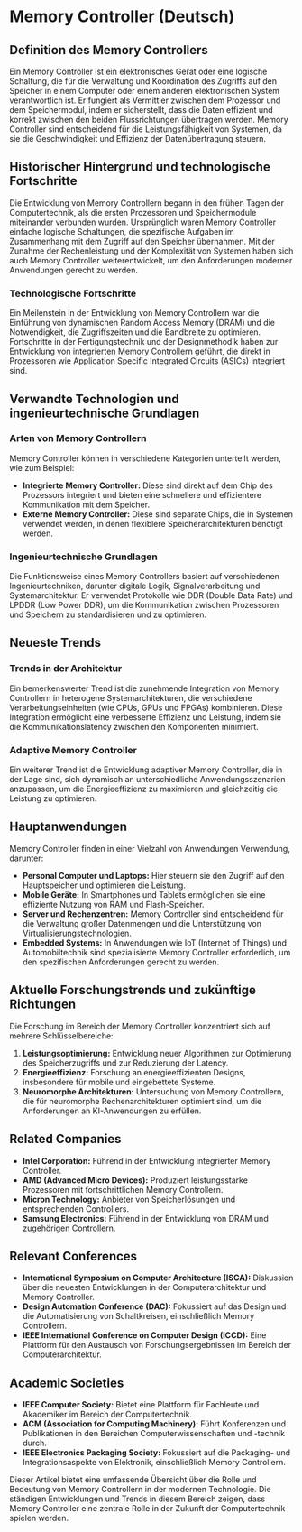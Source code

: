 # Memory Controller (Deutsch)

## Definition des Memory Controllers

Ein Memory Controller ist ein elektronisches Gerät oder eine logische Schaltung, die für die Verwaltung und Koordination des Zugriffs auf den Speicher in einem Computer oder einem anderen elektronischen System verantwortlich ist. Er fungiert als Vermittler zwischen dem Prozessor und dem Speichermodul, indem er sicherstellt, dass die Daten effizient und korrekt zwischen den beiden Flussrichtungen übertragen werden. Memory Controller sind entscheidend für die Leistungsfähigkeit von Systemen, da sie die Geschwindigkeit und Effizienz der Datenübertragung steuern.

## Historischer Hintergrund und technologische Fortschritte

Die Entwicklung von Memory Controllern begann in den frühen Tagen der Computertechnik, als die ersten Prozessoren und Speichermodule miteinander verbunden wurden. Ursprünglich waren Memory Controller einfache logische Schaltungen, die spezifische Aufgaben im Zusammenhang mit dem Zugriff auf den Speicher übernahmen. Mit der Zunahme der Rechenleistung und der Komplexität von Systemen haben sich auch Memory Controller weiterentwickelt, um den Anforderungen moderner Anwendungen gerecht zu werden.

### Technologische Fortschritte

Ein Meilenstein in der Entwicklung von Memory Controllern war die Einführung von dynamischen Random Access Memory (DRAM) und die Notwendigkeit, die Zugriffszeiten und die Bandbreite zu optimieren. Fortschritte in der Fertigungstechnik und der Designmethodik haben zur Entwicklung von integrierten Memory Controllern geführt, die direkt in Prozessoren wie Application Specific Integrated Circuits (ASICs) integriert sind.

## Verwandte Technologien und ingenieurtechnische Grundlagen

### Arten von Memory Controllern

Memory Controller können in verschiedene Kategorien unterteilt werden, wie zum Beispiel:

- **Integrierte Memory Controller:** Diese sind direkt auf dem Chip des Prozessors integriert und bieten eine schnellere und effizientere Kommunikation mit dem Speicher.
- **Externe Memory Controller:** Diese sind separate Chips, die in Systemen verwendet werden, in denen flexiblere Speicherarchitekturen benötigt werden.

### Ingenieurtechnische Grundlagen

Die Funktionsweise eines Memory Controllers basiert auf verschiedenen Ingenieurtechniken, darunter digitale Logik, Signalverarbeitung und Systemarchitektur. Er verwendet Protokolle wie DDR (Double Data Rate) und LPDDR (Low Power DDR), um die Kommunikation zwischen Prozessoren und Speichern zu standardisieren und zu optimieren.

## Neueste Trends

### Trends in der Architektur

Ein bemerkenswerter Trend ist die zunehmende Integration von Memory Controllern in heterogene Systemarchitekturen, die verschiedene Verarbeitungseinheiten (wie CPUs, GPUs und FPGAs) kombinieren. Diese Integration ermöglicht eine verbesserte Effizienz und Leistung, indem sie die Kommunikationslatency zwischen den Komponenten minimiert.

### Adaptive Memory Controller

Ein weiterer Trend ist die Entwicklung adaptiver Memory Controller, die in der Lage sind, sich dynamisch an unterschiedliche Anwendungsszenarien anzupassen, um die Energieeffizienz zu maximieren und gleichzeitig die Leistung zu optimieren.

## Hauptanwendungen

Memory Controller finden in einer Vielzahl von Anwendungen Verwendung, darunter:

- **Personal Computer und Laptops:** Hier steuern sie den Zugriff auf den Hauptspeicher und optimieren die Leistung.
- **Mobile Geräte:** In Smartphones und Tablets ermöglichen sie eine effiziente Nutzung von RAM und Flash-Speicher.
- **Server und Rechenzentren:** Memory Controller sind entscheidend für die Verwaltung großer Datenmengen und die Unterstützung von Virtualisierungstechnologien.
- **Embedded Systems:** In Anwendungen wie IoT (Internet of Things) und Automobiltechnik sind spezialisierte Memory Controller erforderlich, um den spezifischen Anforderungen gerecht zu werden.

## Aktuelle Forschungstrends und zukünftige Richtungen

Die Forschung im Bereich der Memory Controller konzentriert sich auf mehrere Schlüsselbereiche:

1. **Leistungsoptimierung:** Entwicklung neuer Algorithmen zur Optimierung des Speicherzugriffs und zur Reduzierung der Latency.
2. **Energieeffizienz:** Forschung an energieeffizienten Designs, insbesondere für mobile und eingebettete Systeme.
3. **Neuromorphe Architekturen:** Untersuchung von Memory Controllern, die für neuromorphe Rechenarchitekturen optimiert sind, um die Anforderungen an KI-Anwendungen zu erfüllen.

## Related Companies

- **Intel Corporation:** Führend in der Entwicklung integrierter Memory Controller.
- **AMD (Advanced Micro Devices):** Produziert leistungsstarke Prozessoren mit fortschrittlichen Memory Controllern.
- **Micron Technology:** Anbieter von Speicherlösungen und entsprechenden Controllers.
- **Samsung Electronics:** Führend in der Entwicklung von DRAM und zugehörigen Controllern.

## Relevant Conferences

- **International Symposium on Computer Architecture (ISCA):** Diskussion über die neuesten Entwicklungen in der Computerarchitektur und Memory Controller.
- **Design Automation Conference (DAC):** Fokussiert auf das Design und die Automatisierung von Schaltkreisen, einschließlich Memory Controllern.
- **IEEE International Conference on Computer Design (ICCD):** Eine Plattform für den Austausch von Forschungsergebnissen im Bereich der Computerarchitektur.

## Academic Societies

- **IEEE Computer Society:** Bietet eine Plattform für Fachleute und Akademiker im Bereich der Computertechnik.
- **ACM (Association for Computing Machinery):** Führt Konferenzen und Publikationen in den Bereichen Computerwissenschaften und -technik durch.
- **IEEE Electronics Packaging Society:** Fokussiert auf die Packaging- und Integrationsaspekte von Elektronik, einschließlich Memory Controllern.

Dieser Artikel bietet eine umfassende Übersicht über die Rolle und Bedeutung von Memory Controllern in der modernen Technologie. Die ständigen Entwicklungen und Trends in diesem Bereich zeigen, dass Memory Controller eine zentrale Rolle in der Zukunft der Computertechnik spielen werden.